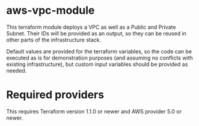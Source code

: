 # aws-vpc-module

This terraform module deploys a VPC as well as a Public and Private Subnet. Their IDs will be provided as an output, so they can be reused in other parts of the infrastructure stack.

Default values are provided for the terraform variables, so the code can be executed as is for demonstration purposes (and assuming no conflicts with existing infrastructure), but custom input variables should be provided as needed. 

# Required providers

This requires Terraform version 1.1.0 or newer and AWS provider 5.0 or newer.
